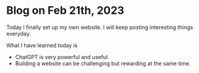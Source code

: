 # Blog on Feb 21th, 2023

Today I finally set up my own website. I will keep posting interesting things everyday.

What I have learned today is
- ChatGPT is very powerful and useful.
- Building a website can be challenging but rewarding at the same time. 
